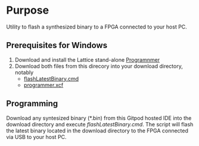 # Purpose
Utility to flash a synthesized binary to a FPGA connected to your host PC.

## Prerequisites for Windows
1. Download and install the Lattice stand-alone [Programnmer](http://www.latticesemi.com/programmer)
2. Download both files from this direcory into your download directory, notably
    * [flashLatestBinary.cmd](https://github.com/soerensofke/DiamondDust/tree/master/utilities/programming/flashLatestBinary.cmd)
    * [programmer.xcf](https://github.com/soerensofke/DiamondDust/tree/master/utilities/programming/programmer.xcf)

## Programming
Download any syntesized binary (*.bin) from this Gitpod hosted IDE into the download directory and execute _flashLatestBinary.cmd_.
The script will flash the latest binary located in the download directory to the FPGA connected via USB to your host PC.